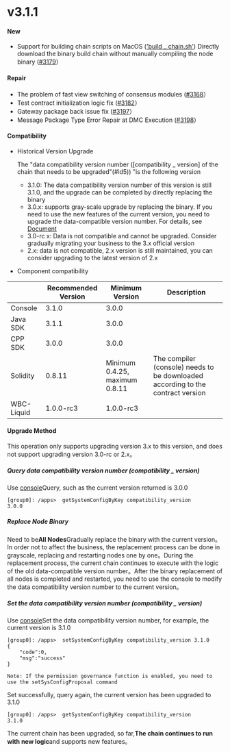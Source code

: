 # v3.1.1

#### New

* Support for building chain scripts on MacOS (['build _ chain.sh'](https://fisco-bcos-doc.readthedocs.io/zh_CN/latest/docs/tutorial/air/build_chain.html)) Directly download the binary build chain without manually compiling the node binary ([#3179](https://github.com/FISCO-BCOS/FISCO-BCOS/pull/3179)）

#### Repair

* The problem of fast view switching of consensus modules ([#3168](https://github.com/FISCO-BCOS/FISCO-BCOS/pull/3168)）
* Test contract initialization logic fix ([#3182](https://github.com/FISCO-BCOS/FISCO-BCOS/pull/3182)）
* Gateway package back issue fix ([#3197](https://github.com/FISCO-BCOS/FISCO-BCOS/pull/3197)）
* Message Package Type Error Repair at DMC Execution ([#3198](https://github.com/FISCO-BCOS/FISCO-BCOS/pull/3198)）

#### Compatibility

* Historical Version Upgrade

  The "data compatibility version number ([compatibility _ version] of the chain that needs to be upgraded"(#id5)) "is the following version

  * 3.1.0: The data compatibility version number of this version is still 3.1.0, and the upgrade can be completed by directly replacing the binary
  * 3.0.x: supports gray-scale upgrade by replacing the binary. If you need to use the new features of the current version, you need to upgrade the data-compatible version number. For details, see [Document](#id5)
  * 3.0-rc x: Data is not compatible and cannot be upgraded. Consider gradually migrating your business to the 3.x official version
  * 2.x: data is not compatible, 2.x version is still maintained, you can consider upgrading to the latest version of 2.x

* Component compatibility

|            | Recommended Version| Minimum Version| Description|
| ---------- | --------- | ------------------------ | ---------------------------------- |
| Console    | 3.1.0     | 3.0.0                    |                                    |
| Java SDK   | 3.1.1     | 3.0.0                    |                                    |
| CPP SDK    | 3.0.0     | 3.0.0                    |                                    |
| Solidity   | 0.8.11    | Minimum 0.4.25, maximum 0.8.11| The compiler (console) needs to be downloaded according to the contract version|
| WBC-Liquid | 1.0.0-rc3 | 1.0.0-rc3                |                                    |

#### Upgrade Method

This operation only supports upgrading version 3.x to this version, and does not support upgrading version 3.0-rc or 2.x。

##### Query data compatibility version number (compatibility _ version)

Use [console](https://fisco-bcos-doc.readthedocs.io/zh_CN/latest/docs/operation_and_maintenance/console/console_commands.html#getsystemconfigbykey)Query, such as the current version returned is 3.0.0

``` 
[group0]: /apps>  getSystemConfigByKey compatibility_version
3.0.0
```

##### Replace Node Binary

Need to be**All Nodes**Gradually replace the binary with the current version。In order not to affect the business, the replacement process can be done in grayscale, replacing and restarting nodes one by one。During the replacement process, the current chain continues to execute with the logic of the old data-compatible version number。After the binary replacement of all nodes is completed and restarted, you need to use the console to modify the data compatibility version number to the current version。

##### Set the data compatibility version number (compatibility _ version)

Use [console](https://fisco-bcos-doc.readthedocs.io/zh_CN/latest/docs/operation_and_maintenance/console/console_commands.html#setsystemconfigbykey)Set the data compatibility version number, for example, the current version is 3.1.0

```
[group0]: /apps>  setSystemConfigByKey compatibility_version 3.1.0
{
    "code":0,
    "msg":"success"
}

Note: If the permission governance function is enabled, you need to use the setSysConfigProposal command
```

Set successfully, query again, the current version has been upgraded to 3.1.0

``` 
[group0]: /apps>  getSystemConfigByKey compatibility_version
3.1.0
```

The current chain has been upgraded, so far,**The chain continues to run with new logic**and supports new features。
